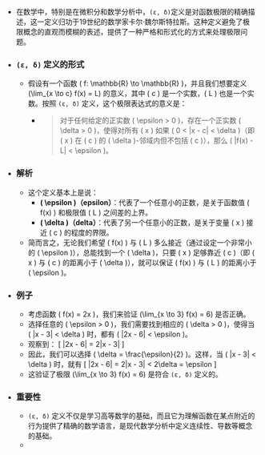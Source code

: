 - 在数学中，特别是在微积分和数学分析中，`(ε, δ)`定义是对函数极限的精确描述，这一定义归功于19世纪的数学家卡尔·魏尔斯特拉斯。这种定义避免了极限概念的直观而模糊的表述，提供了一种严格和形式化的方式来处理极限问题。
- ### `(ε, δ)` 定义的形式
	- 假设有一个函数 \( f: \mathbb{R} \to \mathbb{R} \)，并且我们想要定义 \(\lim_{x \to c} f(x) = L\) 的意义，其中 \( c \) 是一个实数，\( L \) 也是一个实数。按照 `(ε, δ)` 定义，这个极限表达式的意义是：
		- > 对于任何给定的正实数 \( \epsilon > 0 \)，存在一个正实数 \( \delta > 0 \)，使得对所有 \( x \) 如果 \( 0 < |x - c| < \delta \)（即 \( x \) 在 \( c \) 的 \( \delta \)-邻域内但不包括 \( c \)），那么 \( |f(x) - L| < \epsilon \)。
- ### 解析
	- 这个定义基本上是说：
		- **\( \epsilon \)（epsilon）**：代表了一个任意小的正数，是关于函数值 \( f(x) \) 和极限值 \( L \) 之间差的上界。
		- **\( \delta \)（delta）**：代表了另一个任意小的正数，是关于变量 \( x \) 接近 \( c \) 的程度的界限。
	- 简而言之，无论我们希望 \( f(x) \) 与 \( L \) 多么接近（通过设定一个非常小的 \( \epsilon \)），总能找到一个 \( \delta \)，只要 \( x \) 足够靠近 \( c \)（即 \( x \) 与 \( c \) 的距离小于 \( \delta \)），就可以保证 \( f(x) \) 与 \( L \) 的距离小于 \( \epsilon \)。
- ### 例子
	- 考虑函数 \( f(x) = 2x \)，我们来验证 \(\lim_{x \to 3} f(x) = 6\) 是否正确。
	- 选择任意的 \( \epsilon > 0 \)，我们需要找到相应的 \( \delta > 0 \)，使得当 \( |x - 3| < \delta \) 时，都有 \( |2x - 6| < \epsilon \)。
	- 观察到：
	  \[ |2x - 6| = 2|x - 3| \]
	- 因此，我们可以选择 \( \delta = \frac{\epsilon}{2} \)。这样，当 \( |x - 3| < \delta \) 时，就有
	  \[ |2x - 6| = 2|x - 3| < 2\delta = \epsilon \]
	- 这验证了极限 \(\lim_{x \to 3} f(x) = 6\) 是符合 `(ε, δ)` 定义的。
- ### 重要性
	- `(ε, δ)` 定义不仅是学习高等数学的基础，而且它为理解函数在某点附近的行为提供了精确的数学语言，是现代数学分析中定义连续性、导数等概念的基础。
	-